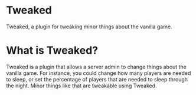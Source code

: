 # Tweaked
Tweaked, a plugin for tweaking minor things about the vanilla game.
# What is Tweaked?
Tweaked is a plugin that allows a server admin to change things about the vanilla game. For instance, you could change how many players are needed to sleep, or set the percentage of players that are needed to sleep through the night.
Minor things like that are tweakable using Tweaked.
